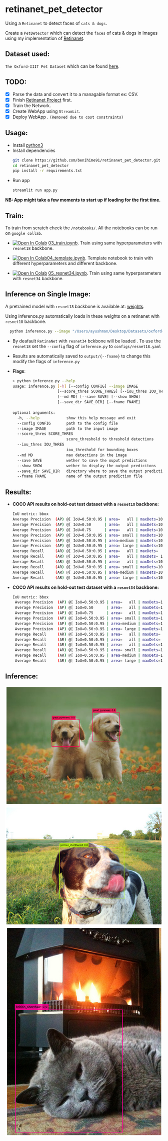 # retinanet_pet_detector

Using a `Retinanet` to detect faces of `cats & dogs`.

Create a `PetDetector` which can detect the `faces` of cats & dogs in Images using my implementation of [Retinanet](https://github.com/benihime91/pytorch_retinanet).

## **Dataset used**:

`The Oxford-IIIT Pet Dataset` which can be found [here](https://www.robots.ox.ac.uk/~vgg/data/pets/).

## **TODO**:

- [x] Parse the data and convert it to a managable format ex: CSV.
- [x] Finish [Retinanet Project](https://github.com/benihime91/pytorch_retinanet) first.
- [x] Train the Network.
- [x] Create WebApp using `StreamLit`.
- [x] Deploy WebApp . `(Removed due to cost constraints)`

## **Usage**:

- Install [python3](https://www.python.org/downloads/)
- Install dependencies
  ```bash
  git clone https://github.com/benihime91/retinanet_pet_detector.git
  cd retinanet_pet_detector
  pip install -r requirements.txt
  ```
- Run app
  ```bash
  streamlit run app.py
  ```

**NB: App might take a few moments to start up if loading for the first time.**

## **Train**:

To train from scratch check the `/notebooks/`. All the notebooks can be run on `google collab`.

- [![Open In Colab](https://colab.research.google.com/assets/colab-badge.svg)](https://colab.research.google.com/github/benihime91/retinanet_pet_detector/blob/master/notebooks/03_train.ipynb) [03_train.ipynb](https://github.com/benihime91/retinanet_pet_detector/blob/master/notebooks/03_train.ipynb). Train using same hyperparameters with `resnet18` backbone.

- [![Open In Colab](https://colab.research.google.com/assets/colab-badge.svg)](https://colab.research.google.com/github/benihime91/retinanet_pet_detector/blob/master/notebooks/04_template.ipynb)[04_template.ipynb](https://github.com/benihime91/retinanet_pet_detector/blob/master/notebooks/04_template.ipynb). Template notebook to train with different hyperparameters and different backbone.

- [![Open In Colab](https://colab.research.google.com/assets/colab-badge.svg)](https://colab.research.google.com/github/benihime91/retinanet_pet_detector/blob/master/notebooks/05_resnet34.ipynb) [05_resnet34.ipynb](https://github.com/benihime91/retinanet_pet_detector/blob/master/notebooks/05_resnet34.ipynb). Train using same hyperparameters with `resnet34` backbone.


## **Inference on Single Image**:

A pretrained model with `resnet18` backbone is available at: [weights](https://github.com/benihime91/retinanet_pet_detector/releases/download/v0.0.1/resnet18-2020-08-04-ffdde352.pth).<br>

Using inference.py automatically loads in these weights on a retinanet with `resnet18` backbone.

```bash
  python inference.py --image "/Users/ayushman/Desktop/Datasets/oxford-iiit-pet/images/great_pyrenees_19.jpg" --fname res_test.png
```

- By deafault `RetinaNet` with `resnet34` bckbone will be loaded . To use the `resnet18` set the `--config` flag of `inference.py` to `configs/resnet18.yaml`

- Results are automatically saved to `output/{--fname}` to change this modify the flags of `inference.py`
- 
  **Flags**:
  ```bash
  > python inference.py --help
  usage: inference.py [-h] [--config CONFIG] --image IMAGE
                      [--score_thres SCORE_THRES] [--iou_thres IOU_THRES]
                      [--md MD] [--save SAVE] [--show SHOW]
                      [--save_dir SAVE_DIR] [--fname FNAME]

  optional arguments:
    -h, --help            show this help message and exit
    --config CONFIG       path to the config file
    --image IMAGE         path to the input image
    --score_thres SCORE_THRES
                          score_threshold to threshold detections
    --iou_thres IOU_THRES
                          iou_threshold for bounding boxes
    --md MD               max detections in the image
    --save SAVE           wether to save the ouput predictions
    --show SHOW           wether to display the output predicitons
    --save_dir SAVE_DIR   directory where to save the output predictions
    --fname FNAME         name of the output prediction file
  ```

## **Results**:

- **COCO API results on hold-out test dataset with a `resnet18` backbone:**
  ```bash
  IoU metric: bbox
  Average Precision  (AP) @[ IoU=0.50:0.95 | area=   all | maxDets=100 ] = 0.434
  Average Precision  (AP) @[ IoU=0.50      | area=   all | maxDets=100 ] = 0.938
  Average Precision  (AP) @[ IoU=0.75      | area=   all | maxDets=100 ] = 0.312
  Average Precision  (AP) @[ IoU=0.50:0.95 | area= small | maxDets=100 ] = -1.000
  Average Precision  (AP) @[ IoU=0.50:0.95 | area=medium | maxDets=100 ] = 0.500
  Average Precision  (AP) @[ IoU=0.50:0.95 | area= large | maxDets=100 ] = 0.413
  Average Recall     (AR) @[ IoU=0.50:0.95 | area=   all | maxDets=  1 ] = 0.406
  Average Recall     (AR) @[ IoU=0.50:0.95 | area=   all | maxDets= 10 ] = 0.463
  Average Recall     (AR) @[ IoU=0.50:0.95 | area=   all | maxDets=100 ] = 0.463
  Average Recall     (AR) @[ IoU=0.50:0.95 | area= small | maxDets=100 ] = -1.000
  Average Recall     (AR) @[ IoU=0.50:0.95 | area=medium | maxDets=100 ] = 0.500
  Average Recall     (AR) @[ IoU=0.50:0.95 | area= large | maxDets=100 ] = 0.450
  ```
- **COCO API results on hold-out test dataset with a `resnet34` backbone:**
  ```bash
  IoU metric: bbox
   Average Precision  (AP) @[ IoU=0.50:0.95 | area=   all | maxDets=100 ] = 0.531
   Average Precision  (AP) @[ IoU=0.50      | area=   all | maxDets=100 ] = 1.000
   Average Precision  (AP) @[ IoU=0.75      | area=   all | maxDets=100 ] = 0.563
   Average Precision  (AP) @[ IoU=0.50:0.95 | area= small | maxDets=100 ] = -1.000
   Average Precision  (AP) @[ IoU=0.50:0.95 | area=medium | maxDets=100 ] = -1.000
   Average Precision  (AP) @[ IoU=0.50:0.95 | area= large | maxDets=100 ] = 0.531
   Average Recall     (AR) @[ IoU=0.50:0.95 | area=   all | maxDets=  1 ] = 0.519
   Average Recall     (AR) @[ IoU=0.50:0.95 | area=   all | maxDets= 10 ] = 0.544
   Average Recall     (AR) @[ IoU=0.50:0.95 | area=   all | maxDets=100 ] = 0.544
   Average Recall     (AR) @[ IoU=0.50:0.95 | area= small | maxDets=100 ] = -1.000
   Average Recall     (AR) @[ IoU=0.50:0.95 | area=medium | maxDets=100 ] = -1.000
   Average Recall     (AR) @[ IoU=0.50:0.95 | area= large | maxDets=100 ] = 0.544
   ```
## **Inference:**

![](images/res_2.png) ![](images/res_3.png) ![](images/res_4.png)
